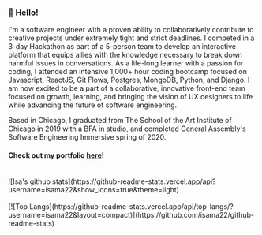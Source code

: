 ### 🐞 Hello! 
I'm a software engineer with a proven ability to collaboratively contribute to creative projects under extremely tight and strict deadlines. I competed in a 3-day Hackathon as part of a 5-person team to develop an interactive platform that equips allies with the knowledge necessary to break down harmful issues in conversations. As a life-long learner with a passion for coding, I attended an intensive 1,000+ hour coding bootcamp focused on Javascript, ReactJS, Git Flows, Postgres, MongoDB, Python, and Django. I am now excited to be a part of a collaborative, innovative front-end team focused on growth, learning, and bringing the vision of UX designers to life while advancing the future of software engineering.

Based in Chicago, I graduated from The School of the Art Institute of Chicago in 2019 with a BFA in studio, and completed General Assembly's Software Engineering Immersive spring of 2020.
<br>
#### Check out my portfolio <a href="www.isasofiamartinez.com">here</a>!
<br>
![Isa's github stats](https://github-readme-stats.vercel.app/api?username=isama22&show_icons=true&theme=light)
<br>
<br>
[![Top Langs](https://github-readme-stats.vercel.app/api/top-langs/?username=isama22&layout=compact)](https://github.com/isama22/github-readme-stats)
